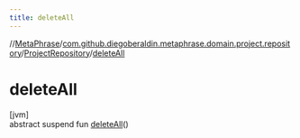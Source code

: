 ```yaml
---
title: deleteAll
---
```

//[MetaPhrase](../../../index.html)/[com.github.diegoberaldin.metaphrase.domain.project.repository](../index.html)/[ProjectRepository](index.html)/[deleteAll](delete-all.html)



# deleteAll



[jvm]\
abstract suspend fun [deleteAll](delete-all.html)()





